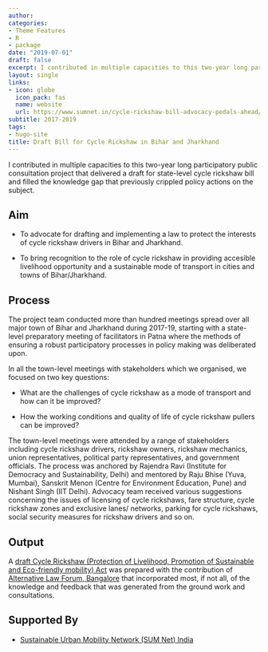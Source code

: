 ```yaml
---
author: 
categories:
- Theme Features
- R
- package
date: "2019-07-01"
draft: false
excerpt: I contributed in multiple capacities to this two-year long participatory public consultation project that delivered a draft for state-level cycle rickshaw bill and filled the knowledge gap that previously crippled policy actions on the subject.
layout: single
links:
- icon: globe
  icon_pack: fas
  name: website
  url: https://www.sumnet.in/cycle-rickshaw-bill-advocacy-pedals-ahead/
subtitle: 2017-2019
tags:
- hugo-site
title: Draft Bill for Cycle Rickshaw in Bihar and Jharkhand 
---
```


I contributed in multiple capacities to this two-year long participatory
public consultation project that delivered a draft for state-level cycle
rickshaw bill and filled the knowledge gap that previously crippled
policy actions on the subject.

## Aim

-   To advocate for drafting and implementing a law to protect the
    interests of cycle rickshaw drivers in Bihar and Jharkhand.

-   To bring recognition to the role of cycle rickshaw in providing
    accesible livelihood opportunity and a sustainable mode of transport
    in cities and towns of Bihar/Jharkhand.

## Process

The project team conducted more than hundred meetings spread over all
major town of Bihar and Jharkhand during 2017-19, starting with a
state-level preparatory meeting of facilitators in Patna where
the methods of ensuring a robust participatory processes in policy
making was deliberated upon.

In all the town-level meetings with stakeholders which we organised, we
focused on two key questions:

-   What are the challenges of cycle rickshaw as a mode of transport and
    how can it be improved?

-   How the working conditions and quality of life of cycle rickshaw
    pullers can be improved?

The town-level meetings were attended by a range of stakeholders
including cycle rickshaw drivers, rickshaw owners, rickshaw mechanics,
union representatives, political party representatives, and government
officials. The process was anchored by Rajendra Ravi (Institute for
Democracy and Sustainability, Delhi) and mentored by Raju Bhise (Yuva,
Mumbai), Sanskrit Menon (Centre for Environment Education, Pune) and
Nishant Singh (IIT Delhi). Advocacy team received various suggestions
concerning the issues of licensing of cycle rickshaws, fare structure,
cycle rickshaw zones and exclusive lanes/ networks, parking for
cycle rickshaws, social security measures for rickshaw drivers and so
on.

## Output

A [draft Cycle Rickshaw (Protection of Livelihood, Promotion of
Sustainable and Eco-friendly mobility)
Act](https://www.sumnet.in/wp-content/uploads/2018/02/Cycle-Rickshaw-Bill_Draft.docx.pdf)
was prepared with the contribution of [Alternative Law Forum,
Bangalore](http://altlawforum.org/about/) that incorporated most, if not
all, of the knowledge and feedback that was generated from the ground
work and consultations.

## Supported By

-   [Sustainable Urban Mobility Network (SUM Net)
    India](https://www.sumnet.in)
